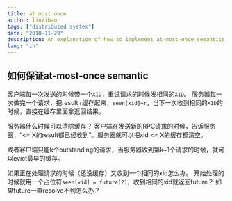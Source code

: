 ```yaml
---
title: at most once
author: linzihao
tags: ["distributed system"]
date: "2018-11-29"
description: An explanation of how to implement at-most-once semantics in distributed systems, covering client-side XID usage, server-side result caching, and strategies for cache management and handling concurrent requests.
lang: "zh"
---
```


## 如何保证at-most-once semantic
客户端每一次发送的时候带一个`XID`，重试请求的时候发相同的`XID`。
服务器每一次做完一个请求，把result r缓存起来，`seen[xid]=r`，当下一次收到相同的`XID`的时候，直接在缓存里面拿返回结果。

服务器什么时候可以清除缓存？
客户端在发送新的RPC请求的时候，告诉服务器，“<= X的result都已经收到”。服务器就可以把xid <= X的缓存都清空。

或者客户端只能k个outstanding的请求，当服务器收到第k+1个请求的时候，就可以evict最早的缓存。

如果正在处理请求的时候（还没缓存）又收到一个相同的xid怎么办。
开始处理的时候就用一个占位符`seen[xid] = future(?)`，收到相同的xid就返回future？
如果future一直resolve不到怎么办？